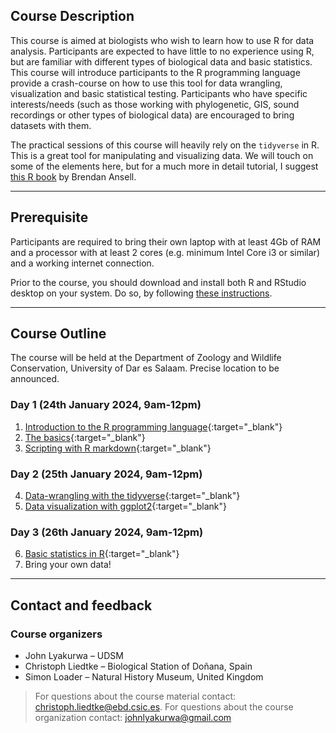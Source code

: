 ## Course Description

This course is aimed at biologists who wish to learn how to use R for data analysis. Participants are expected to have little to no experience using R, but are familiar with different types of biological data and basic statistics. This course will introduce participants to the R programming language provide a crash-course on how to use this tool for data wrangling, visualization and basic statistical testing. Participants who have specific interests/needs (such as those working with phylogenetic, GIS, sound recordings or other types of biological data) are encouraged to bring datasets with them.

The practical sessions of this course will heavily rely on the `tidyverse` in R. This is a great tool for manipulating and visualizing data. We will touch on some of the elements here, but for a much more in detail tutorial, I suggest [this R book](https://bookdown.org/ansellbr/WEHI_tidyR_course_book/) by Brendan Ansell.

---
## Prerequisite

Participants are required to bring their own laptop with at least 4Gb of RAM and a processor with at least 2 cores (e.g. minimum Intel Core i3 or similar) and a working internet connection.  

Prior to the course, you should download and install both R and RStudio desktop on your system. Do so, by following [these instructions](https://posit.co/download/rstudio-desktop/).

---
## Course Outline

The course will be held at the Department of Zoology and Wildlife Conservation, University of Dar es Salaam. Precise location to be announced. 

### Day 1 (24th January 2024, 9am-12pm)
1. [Introduction to the R programming language](./rmarkdown/1_intro_to_r.html){:target="_blank"}
2. [The basics](./rmarkdown/2_the_basics.html){:target="_blank"}
3. [Scripting with R markdown](./rmarkdown/3_rmarkdown.html){:target="_blank"}

### Day 2 (25th January 2024, 9am-12pm)
4. [Data-wrangling with the tidyverse](./rmarkdown/4_data_wrangling.html){:target="_blank"}
5. [Data visualization with ggplot2](./rmarkdown/5_data_viz.html){:target="_blank"}

### Day 3 (26th January 2024, 9am-12pm)
6. [Basic statistics in R](./rmarkdown/6_basic_stats.html){:target="_blank"}
7. Bring your own data!

---
## Contact and feedback

###  Course organizers
  
* John Lyakurwa – UDSM
* Christoph Liedtke – Biological Station of Doñana, Spain
* Simon Loader – Natural History Museum, United Kingdom

> For questions about the course material contact: christoph.liedtke@ebd.csic.es. For questions about the course organization contact: johnlyakurwa@gmail.com
